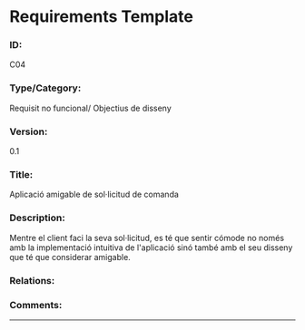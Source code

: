 # Requirements Template
### ID: 
C04
### Type/Category: 
Requisit no funcional/ Objectius de disseny
### Version: 
0.1
### Title: 
Aplicació amigable de sol·licitud de comanda
### Description: 
Mentre el client faci la seva sol·licitud, es té que sentir cómode no només amb la implementació intuitiva de l'aplicació sinó
també amb el seu disseny que té que considerar amigable.
### Relations: 
### Comments: 
---